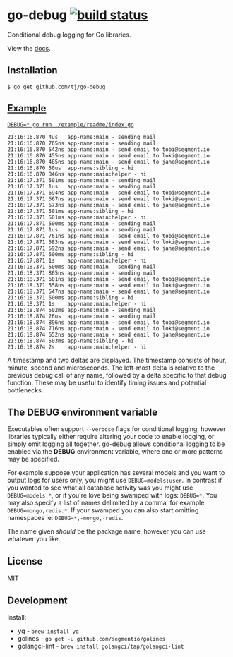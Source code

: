 # go-debug [![build status][travis-image]][travis-url]

Conditional debug logging for Go libraries.

View the [docs](http://godoc.org/github.com/tj/go-debug).

## Installation

```
$ go get github.com/tj/go-debug
```

## [Example](./example/readme/index.go)

[`DEBUG=* go run ./example/readme/index.go`](./example/readme/index.go)

```
21:16:16.870 4us   app-name:main - sending mail
21:16:16.870 765ns app-name:main - sending mail
21:16:16.870 542ns app-name:main - send email to tobi@segment.io
21:16:16.870 455ns app-name:main - send email to loki@segment.io
21:16:16.870 485ns app-name:main - send email to jane@segment.io
21:16:16.870 50us  app-name:sibling - hi
21:16:16.870 846ns app-name:main:helper - hi
21:16:17.371 501ms app-name:main - sending mail
21:16:17.371 1us   app-name:main - sending mail
21:16:17.371 694ns app-name:main - send email to tobi@segment.io
21:16:17.371 667ns app-name:main - send email to loki@segment.io
21:16:17.371 573ns app-name:main - send email to jane@segment.io
21:16:17.371 501ms app-name:sibling - hi
21:16:17.371 501ms app-name:main:helper - hi
21:16:17.871 500ms app-name:main - sending mail
21:16:17.871 1us   app-name:main - sending mail
21:16:17.871 761ns app-name:main - send email to tobi@segment.io
21:16:17.871 583ns app-name:main - send email to loki@segment.io
21:16:17.871 592ns app-name:main - send email to jane@segment.io
21:16:17.871 500ms app-name:sibling - hi
21:16:17.871 1s    app-name:main:helper - hi
21:16:18.371 500ms app-name:main - sending mail
21:16:18.371 865ns app-name:main - sending mail
21:16:18.371 601ns app-name:main - send email to tobi@segment.io
21:16:18.371 558ns app-name:main - send email to loki@segment.io
21:16:18.371 547ns app-name:main - send email to jane@segment.io
21:16:18.371 500ms app-name:sibling - hi
21:16:18.371 1s    app-name:main:helper - hi
21:16:18.874 502ms app-name:main - sending mail
21:16:18.874 26us  app-name:main - sending mail
21:16:18.874 896ns app-name:main - send email to tobi@segment.io
21:16:18.874 716ns app-name:main - send email to loki@segment.io
21:16:18.874 652ns app-name:main - send email to jane@segment.io
21:16:18.874 503ms app-name:sibling - hi
21:16:18.874 2s    app-name:main:helper - hi
```

A timestamp and two deltas are displayed. The timestamp consists of hour, minute, second and microseconds. The left-most delta is relative to the previous debug call of any name, followed by a delta specific to that debug function. These may be useful to identify timing issues and potential bottlenecks.

## The DEBUG environment variable

Executables often support `--verbose` flags for conditional logging, however
libraries typically either require altering your code to enable logging,
or simply omit logging all together. go-debug allows conditional logging
to be enabled via the **DEBUG** environment variable, where one or more
patterns may be specified.

For example suppose your application has several models and you want
to output logs for users only, you might use `DEBUG=models:user`. In contrast
if you wanted to see what all database activity was you might use `DEBUG=models:*`,
or if you're love being swamped with logs: `DEBUG=*`. You may also specify a list of names delimited by a comma, for example `DEBUG=mongo,redis:*`.
If your swamped you can also start omitting namespaces ie: `DEBUG=*,-mongo,-redis`.

The name given _should_ be the package name, however you can use whatever you like.

## License

MIT

## Development

Install:

- yq - `brew install yq`
- golines - `go get -u github.com/segmentio/golines`
- golangci-lint - `brew install golangci/tap/golangci-lint`

[travis-image]: https://img.shields.io/travis/nmccready/go-debug.svg
[travis-url]: https://travis-ci.org/nmccready/go-debug
